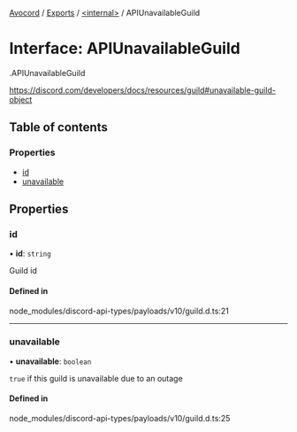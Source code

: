 [Avocord](../README.md) / [Exports](../modules.md) / [<internal\>](../modules/internal_.md) / APIUnavailableGuild

# Interface: APIUnavailableGuild

[<internal>](../modules/internal_.md).APIUnavailableGuild

https://discord.com/developers/docs/resources/guild#unavailable-guild-object

## Table of contents

### Properties

- [id](internal_.APIUnavailableGuild.md#id)
- [unavailable](internal_.APIUnavailableGuild.md#unavailable)

## Properties

### id

• **id**: `string`

Guild id

#### Defined in

node_modules/discord-api-types/payloads/v10/guild.d.ts:21

___

### unavailable

• **unavailable**: `boolean`

`true` if this guild is unavailable due to an outage

#### Defined in

node_modules/discord-api-types/payloads/v10/guild.d.ts:25
